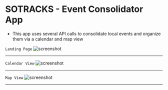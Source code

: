 # SOTRACKS - Event Consolidator App

 - This app uses several API calls to consolidate local events and organize them via a calendar and map view

`Landing Page` 
![screenshot](https://raw.githubusercontent.com/tgoldenberg/event-API-app/master/sotracks1.png)
**** 

`Calendar View` 
![screenshot](https://raw.githubusercontent.com/tgoldenberg/event-API-app/master/sotracks2.png)
**** 

`Map View` 
![screenshot](https://raw.githubusercontent.com/tgoldenberg/event-API-app/master/sotracks3.png)
*****
